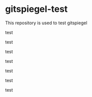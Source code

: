 # gitspiegel-test

This repository is used to test gitspiegel

test

test

test

test

test

test

test
